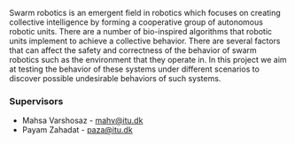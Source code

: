 Swarm robotics is an emergent field in robotics which focuses on creating collective intelligence by forming a cooperative group of autonomous robotic units. There are a number of bio-inspired algorithms that robotic units implement to achieve a collective behavior. There are several factors that can affect the safety and correctness of the behavior of swarm robotics such as the environment that they operate in. In this project we aim at testing the behavior of these systems under different scenarios to discover possible undesirable behaviors of such systems.
### Supervisors
- Mahsa Varshosaz - mahv@itu.dk
- Payam Zahadat - paza@itu.dk
<script>
MathJax = {
  tex: {
    inlineMath: [["$", "$"], ["\\(", "\\)"]]
  }
};
</script>
<script id="MathJax-script" async src="https://cdn.jsdelivr.net/npm/mathjax@3/es5/tex-chtml.js"></script>

